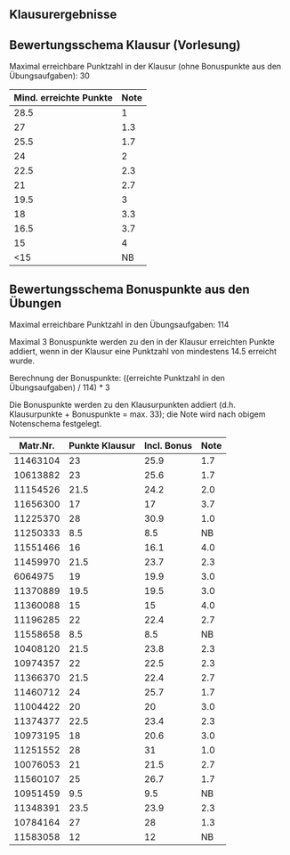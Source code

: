 ## Klausurergebnisse
## Bewertungsschema Klausur (Vorlesung)

Maximal erreichbare Punktzahl in der Klausur (ohne Bonuspunkte aus den Übungsaufgaben): 30


| Mind. erreichte Punkte | Note |
|---|---|
| 28.5 | 1 |
| 27 | 1.3 |
| 25.5 | 1.7 |
| 24 | 2 |
| 22.5 | 2.3 |
| 21 | 2.7 |
| 19.5 | 3 |
| 18 | 3.3 |
| 16.5 | 3.7 |
| 15 | 4 |
| <15 | NB |

## Bewertungsschema Bonuspunkte aus den Übungen

Maximal erreichbare Punktzahl in den Übungsaufgaben: 114

Maximal 3 Bonuspunkte werden zu den in der Klausur erreichten Punkte addiert, wenn in der Klausur eine Punktzahl von mindestens 14.5 
erreicht wurde.

Berechnung der Bonuspunkte: ((erreichte Punktzahl in den Übungsaufgaben) / 114) * 3

Die Bonuspunkte werden zu den Klausurpunkten addiert (d.h. Klausurpunkte + Bonuspunkte = max. 33); 
die Note wird nach obigem Notenschema festgelegt.

| Matr.Nr. | Punkte Klausur | Incl. Bonus | Note|
|---|---|---|---|
| 11463104 | 23 | 25.9 | 1.7 |
| 10613882 | 23 | 25.6 | 1.7 |
| 11154526 | 21.5 | 24.2 | 2.0 |
| 11656300 | 17 | 17 | 3.7 |
| 11225370 | 28 | 30.9 | 1.0 |
| 11250333 | 8.5 | 8.5 | NB |
| 11551466 | 16 | 16.1 | 4.0 |
| 11459970 | 21.5 | 23.7 | 2.3 |
| 6064975 | 19 | 19.9 | 3.0 |
| 11370889 | 19.5 | 19.5 | 3.0 |
| 11360088 | 15 | 15 | 4.0 |
| 11196285 | 22 | 22.4 | 2.7 |
| 11558658 | 8.5 | 8.5 | NB |
| 10408120 | 21.5 | 23.8 | 2.3 |
| 10974357 | 22 | 22.5 | 2.3 |
| 11366370| 21.5 | 22.4 | 2.7 |
| 11460712 | 24 | 25.7 | 1.7 |
| 11004422 | 20 | 20 | 3.0 |
| 11374377 | 22.5 | 23.4 | 2.3 |
| 10973195 | 18 | 20.6 | 3.0 |
| 11251552 | 28 | 31 | 1.0 |
| 10076053 | 21 | 21.5 | 2.7 |
| 11560107 | 25 | 26.7 | 1.7 |
| 10951459 | 9.5 | 9.5 | NB |
| 11348391 | 23.5 | 23.9 | 2.3 |
| 10784164 | 27 | 28 | 1.3 |
| 11583058 | 12 | 12 | NB |



